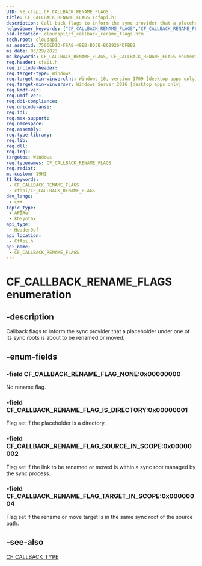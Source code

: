 ```yaml
---
UID: NE:cfapi.CF_CALLBACK_RENAME_FLAGS
title: CF_CALLBACK_RENAME_FLAGS (cfapi.h)
description: Call back flags to inform the sync provider that a placeholder under one of its sync roots is about to be renamed or moved.
helpviewer_keywords: ["CF_CALLBACK_RENAME_FLAGS","CF_CALLBACK_RENAME_FLAGS enumeration","CF_CALLBACK_RENAME_FLAG_IS_DIRECTORY","CF_CALLBACK_RENAME_FLAG_NONE","CF_CALLBACK_RENAME_FLAG_SOURCE_IN_SCOPE","CF_CALLBACK_RENAME_FLAG_TARGET_IN_SCOPE","cfapi/CF_CALLBACK_RENAME_FLAGS","cfapi/CF_CALLBACK_RENAME_FLAG_IS_DIRECTORY","cfapi/CF_CALLBACK_RENAME_FLAG_NONE","cfapi/CF_CALLBACK_RENAME_FLAG_SOURCE_IN_SCOPE","cfapi/CF_CALLBACK_RENAME_FLAG_TARGET_IN_SCOPE","cloudApi.cf_callback_rename_flags"]
old-location: cloudapi\cf_callback_rename_flags.htm
tech.root: cloudapi
ms.assetid: 7506ED1D-F6A8-49EB-B03B-B629264DFBB2
ms.date: 03/29/2023
ms.keywords: CF_CALLBACK_RENAME_FLAGS, CF_CALLBACK_RENAME_FLAGS enumeration, CF_CALLBACK_RENAME_FLAG_IS_DIRECTORY, CF_CALLBACK_RENAME_FLAG_NONE, CF_CALLBACK_RENAME_FLAG_SOURCE_IN_SCOPE, CF_CALLBACK_RENAME_FLAG_TARGET_IN_SCOPE, cfapi/CF_CALLBACK_RENAME_FLAGS, cfapi/CF_CALLBACK_RENAME_FLAG_IS_DIRECTORY, cfapi/CF_CALLBACK_RENAME_FLAG_NONE, cfapi/CF_CALLBACK_RENAME_FLAG_SOURCE_IN_SCOPE, cfapi/CF_CALLBACK_RENAME_FLAG_TARGET_IN_SCOPE, cloudApi.cf_callback_rename_flags
req.header: cfapi.h
req.include-header: 
req.target-type: Windows
req.target-min-winverclnt: Windows 10, version 1709 [desktop apps only]
req.target-min-winversvr: Windows Server 2016 [desktop apps only]
req.kmdf-ver: 
req.umdf-ver: 
req.ddi-compliance: 
req.unicode-ansi: 
req.idl: 
req.max-support: 
req.namespace: 
req.assembly: 
req.type-library: 
req.lib: 
req.dll: 
req.irql: 
targetos: Windows
req.typenames: CF_CALLBACK_RENAME_FLAGS
req.redist: 
ms.custom: 19H1
f1_keywords:
 - CF_CALLBACK_RENAME_FLAGS
 - cfapi/CF_CALLBACK_RENAME_FLAGS
dev_langs:
 - c++
topic_type:
 - APIRef
 - kbSyntax
api_type:
 - HeaderDef
api_location:
 - CfApi.h
api_name:
 - CF_CALLBACK_RENAME_FLAGS
---
```


# CF_CALLBACK_RENAME_FLAGS enumeration

## -description

Callback flags to inform the sync provider that a placeholder under one of its sync roots is about to be renamed or moved.

## -enum-fields

### -field CF_CALLBACK_RENAME_FLAG_NONE:0x00000000

No rename flag.

### -field CF_CALLBACK_RENAME_FLAG_IS_DIRECTORY:0x00000001

Flag set if the placeholder is a directory.

### -field CF_CALLBACK_RENAME_FLAG_SOURCE_IN_SCOPE:0x00000002

Flag set if the link to be renamed or moved is within a sync root managed by the sync process.

### -field CF_CALLBACK_RENAME_FLAG_TARGET_IN_SCOPE:0x00000004

Flag set if the rename or move target is in the same sync root of the source path.

## -see-also

[CF_CALLBACK_TYPE](ne-cfapi-cf_callback_type.md)
